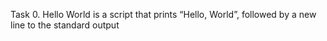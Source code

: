 Task 0. Hello World is a script that prints “Hello, World”, followed by a new line to the standard output
